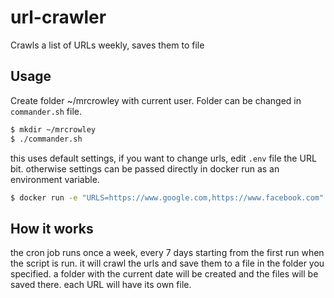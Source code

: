 # url-crawler
Crawls a list of URLs weekly, saves them to file

## Usage
Create folder ~/mrcrowley with current user.
Folder can be changed in `commander.sh` file.

```bash
$ mkdir ~/mrcrowley
$ ./commander.sh
```

this uses default settings, if you want to change urls, edit `.env` file the URL bit.
otherwise settings can be passed directly in docker run as an environment variable.

```bash
$ docker run -e "URLS=https://www.google.com,https://www.facebook.com" -v ~/mrcrowley:/crawlie crawler
```

## How it works
the cron job runs once a week, every 7 days starting from the first run when the script is run.
it will crawl the urls and save them to a file in the folder you specified.
a folder with the current date will be created and the files will be saved there.
each URL will have its own file.